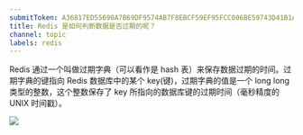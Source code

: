 ```yaml
---
submitToken: A36817ED55690A7B69DF9574AB7F8EBCF59EF95FCC006BE59743D41B1ADAC467
title: Redis 是如何判断数据是否过期的呢？
channel: topic
labels: redis
---
```


Redis 通过一个叫做过期字典（可以看作是 hash 表）来保存数据过期的时间。过期字典的键指向 Redis 数据库中的某个 key(键)，过期字典的值是一个 long long 类型的整数，这个整数保存了 key 所指向的数据库键的过期时间（毫秒精度的 UNIX 时间戳）。


![](https://image.avalon-zheng.xin/84e84b70-aa7e-4b14-a50e-29c08a79e78f "")